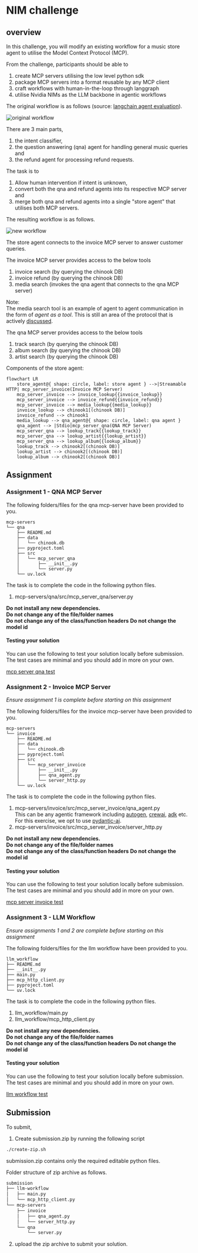 # NIM challenge

## overview

In this challenge, you will modify an existing workflow for a music store agent to utilise the Model Context Protocol (MCP).  

From the challenge, participants should be able to
1) create MCP servers utilising the low level python sdk
2) package MCP servers into a format reusable by any MCP client
3) craft workflows with human-in-the-loop through langgraph
4) utilise Nvidia NIMs as the LLM backbone in agentic workflows

The original workflow is as follows (source: [langchain agent evaluation](https://docs.smith.langchain.com/evaluation/tutorials/agents)).

![original workflow](./images/orig_workflow.png)

There are 3 main parts, 
1) the intent classifier, 
2) the question answering (qna) agent for handling general music queries and
3) the refund agent for processing refund requests.

The task is to 
1) Allow human intervention if intent is unknown, 
2) convert both the qna and refund agents into its respective MCP server and 
3) merge both qna and refund agents into a single "store agent" that utilises both MCP servers.

The resulting workflow is as follows.

![new workflow](./images/new_workflow.png)

The store agent connects to the invoice MCP server to answer customer queries.

The invoice MCP server provides access to the below tools
1) invoice search (by querying the chinook DB)
2) invoice refund (by querying the chinook DB)
3) media search (invokes the qna agent that connects to the qna MCP server)

Note:  
The media search tool is an example of agent to agent communication in the form of *agent as a tool*. This is still an area of the protocol that is actively [discussed](https://github.com/modelcontextprotocol/modelcontextprotocol/discussions/330).

The qna MCP server provides access to the below tools
1) track search (by querying the chinook DB)
2) album search (by querying the chinook DB)
3) artist search (by querying the chinook DB)

Components of the store agent:

```mermaid
flowchart LR
    store_agent@{ shape: circle, label: store agent } -->|Streamable HTTP| mcp_server_invoice(Invoice MCP Server)
    mcp_server_invoice --> invoice_lookup{{invoice_lookup}}
    mcp_server_invoice --> invoice_refund{{invoice_refund}}
    mcp_server_invoice --> media_lookup{{media_lookup}}
    invoice_lookup --> chinook1[(chinook DB)]
    invoice_refund --> chinook1
    media_lookup --> qna_agent@{ shape: circle, label: qna agent }
    qna_agent --> |Stdio|mcp_server_qna(QNA MCP Server)
    mcp_server_qna --> lookup_track{{lookup_track}}
    mcp_server_qna --> lookup_artist{{lookup_artist}}
    mcp_server_qna --> lookup_album{{lookup_album}}
    lookup_track --> chinook2[(chinook DB)]
    lookup_artist --> chinook2[(chinook DB)]
    lookup_album --> chinook2[(chinook DB)]
```

## Assignment

### Assignment 1 - QNA MCP Server

The following folders/files for the qna mcp-server have been provided to you.  

```
mcp-servers
└── qna
    ├── README.md
    ├── data
    │   └── chinook.db
    ├── pyproject.toml
    ├── src
    │   └── mcp_server_qna
    │       ├── __init__.py
    │       └── server.py
    └── uv.lock
```

The task is to complete the code in the following python files.  

1) mcp-servers/qna/src/mcp_server_qna/server.py

**Do not install any new dependencies.**   
**Do not change any of the file/folder names**  
**Do not change any of the class/function headers**
**Do not change the model id**

#### Testing your solution

You can use the following to test your solution locally before submission.  
The test cases are minimal and you should add in more on your own.  

[mcp server qna test](./mcp-server-qna-test/)

### Assignment 2 - Invoice MCP Server

*Ensure assignment 1 is complete before starting on this assignment*

The following folders/files for the invoice mcp-server have been provided to you.  

```
mcp-servers
└── invoice
    ├── README.md
    ├── data
    │   └── chinook.db
    ├── pyproject.toml
    ├── src
    │   └── mcp_server_invoice
    │       ├── __init__.py
    │       ├── qna_agent.py
    │       └── server_http.py
    └── uv.lock
```

The task is to complete the code in the following python files.

1) mcp-servers/invoice/src/mcp_server_invoice/qna_agent.py  
This can be any agentic framework including [autogen](https://github.com/microsoft/autogen), [crewai](https://github.com/crewAIInc/crewAI), [adk](https://github.com/google/adk-python) etc.  
For this exercise, we opt to use [pydantic-ai](https://github.com/pydantic/pydantic-ai).  
2) mcp-servers/invoice/src/mcp_server_invoice/server_http.py

**Do not install any new dependencies.**   
**Do not change any of the file/folder names**  
**Do not change any of the class/function headers**
**Do not change the model id**

#### Testing your solution

You can use the following to test your solution locally before submission.  
The test cases are minimal and you should add in more on your own.  

[mcp server invoice test](./mcp-server-invoice-test/)

### Assignment 3 - LLM Workflow

*Ensure assignments 1 and 2 are complete before starting on this assignment*

The following folders/files for the llm workflow have been provided to you.  

```
llm_workflow
├── README.md
├── __init__.py
├── main.py
├── mcp_http_client.py
├── pyproject.toml
└── uv.lock
```

The task is to complete the code in the following python files.  

1) llm_workflow/main.py
2) llm_workflow/mcp_http_client.py

**Do not install any new dependencies.**   
**Do not change any of the file/folder names**  
**Do not change any of the class/function headers**
**Do not change the model id**

#### Testing your solution

You can use the following to test your solution locally before submission.  
The test cases are minimal and you should add in more on your own.  

[llm workflow test](./llm-workflow-test/)

## Submission

To submit, 

1) Create submission.zip by running the following script

```bash
./create-zip.sh
```

submission.zip contains only the required editable python files.

Folder structure of zip archive as follows.

```bash
submission
├── llm-workflow
│   ├── main.py
│   └── mcp_http_client.py
└── mcp-servers
    ├── invoice
    │   ├── qna_agent.py
    │   └── server_http.py
    └── qna
        └── server.py
```

2) upload the zip archive to submit your solution.

